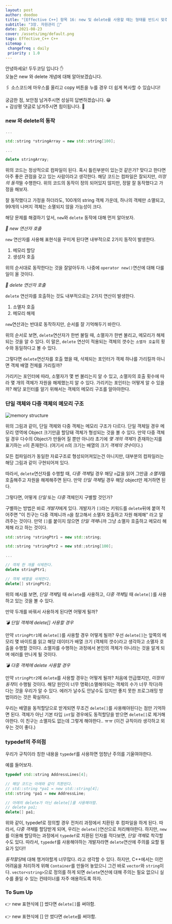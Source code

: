 ```yaml
---
layout: post
author: doodoo
title: "[Effective C++] 항목 16: new 및 delete를 사용할 때는 형태를 반드시 맞추자"
subtitle: "3장. 자원관리 👥"
date: 2021-08-23
cover: /assets/img/default.png
tags: Effective_C++ C++
sitemap :
 changefreq : daily
 priority : 1.0
---
```

안녕하세요! <span class="doodoo">두두코딩</span> 입니다 ✋ <br>
오늘은 new 와 delete 개념에 대해 알아보겠습니다.

🖇 소스코드에 마우스를 올리고 <span class="tip">copy</span> 버튼을 누를 경우 더 쉽게 복사할 수 있습니다!

궁금한 점, 보안점 남겨주시면 성실히 답변하겠습니다. 😁 <br>
\+ 감상평 댓글로 남겨주시면 힘이됩니다. 🙇

### new 와 delete의 동작
```cpp
...

std::string *stringArray = new std::string[100];

...

delete stringArray;
```

위의 코드는 정상적으로 컴파일이 된다. 혹시 틀린부분이 있는것 같은가? 맞다고 한다면 아주 좋은 관점을 갖고 있는 사람이라고 생각한다. 해당 코드는 컴파일은 잘되지만, *미정의 동작*을 수행한다. 위의 코드의 동작이 정의 되어있지 않지만, 정말 잘 동작했다고 가정을 해보자.

잘 동작했다고 가정을 하더라도, 100개의 string 객체 가운데, 하나의 객체만 소멸되고, 99개의 나머지 객체는 소멸되지 않을 가능성이 크다.

해당 문제를 해결하기 앞서, `new`와 `delete` 동작에 대해 먼저 알아보자.

*🌱 new 연산자 호출*

`new` 연산자를 사용해 표현식을 꾸미게 된다면 내부적으로 2가지 동작이 발생한다.

1. 메모리 할당
2. 생성자 호출

위의 순서대로 동작한다는 것을 잘알아두자. 나중에 `operator new()`연산에 대해 다룰일이 올 것이다.

*🌱 delete 연산자 호출*

`delete` 연산자를 호출하는 것도 내부적으로는 2가지 연산이 발생한다.

1. 소멸자 호출
2. 메모리 해제

`new`연산과는 반대로 동작하지만, 순서를 잘 기억해두기 바란다.

위의 순서로 보면, `delete`연산자가 한번 불릴 때, 소멸자가 한번 불리고, 메모리가 해제되는 것을 알 수 있다. 이 말은, `delete` 연산이 적용되는 객체의 갯수는 `소멸자 호출`의 횟수와 동일하다고 볼 수 있다.

그렇다면 `delete`연산자를 호출 했을 때, 삭제되는 포인터가 객체 하나를 가리킬까 아니면 객체 배열 전체를 가리킬까?

가리키는 포인터에 따라, 소멸자가 몇 번 불리는지 알 수 있고, 소멸자의 호출 횟수에 따라 몇 개의 객체가 자원을 해제했는지 알 수 있다. 가리키는 포인터는 어떻게 알 수 있을까? 해당 포인터를 알기 위해서는 객체의 메모리 구조를 알아야한다.

### 단일 객체와 다중 객체의 메모리 구조
![memory structure](/assets/img/effective_obj_memory_structure.png)

위의 그림과 같이, 단일 객체와 다중 객체는 메모리 구조가 다르다. 단일 객체일 경우 메모리 영역에 Object 크기만큼 할당돼 객체가 형성되는 것을 볼 수 있다. 만약 다중 객체일 경우 다수의 Object가 만들어 질 뿐만 아니라 초기에 *몇 개의 객체*가 존재하는지를 표기하는 `n`이 존재한다. (여기서 n의 크기는 배열의 크기 *객체의 갯수*이다.)

모든 컴파일러가 동일한 자료구조로 형성되어져있는건 아니지만, 대부분의 컴파일러는 해당 그림과 같이 구현되어져 있다.

따라서, `delete`연산자를 수행할 때, *다중 객체*일 경우 해당 `n`값을 읽어 그만큼 *소멸자*를 호출해주고 자원을 해제해주면 된다. 만약 *단일 객체*일 경우 해당 object만 제거하면 된다.

그렇다면, 어떻게 *단일* 또는 *다중* 객체인지 구별할 것인가?

구별하는 방법은 바로 *개발자*에게 있다. 개발자가 `[]`라는 키워드를 `delete`뒤에 붙여 적어주면 "이 친구는 다중 객체니까 `n`을 참고해서 소멸자 호출하고 자원 해제해" 라고 알려주는 것이다. 만약 `[]`를 붙이지 않으면 *단일 객체*니까 그냥 소멸자 호출하고 메모리 해제해 라고 하는 것이다.

```cpp
std::string *stringPtr1 = new std::string;

std::string *stringPtr2 = new std:;string[100];

...

// 객체 한 개를 삭제한다.
delete stringPtr1;

// 객체 배열을 삭제한다.
delete[] stringPtr2;
```

위의 예시를 보면, *단일 객체*일 때 `delete`를 사용하고, *다중 객체*일 때 `delete[]`를 사용하고 있는 것을 볼 수 있다.

만약 두개를 바꿔서 사용하게 된다면 어떻게 될까?

*💣 단일 객체에 delete[] 사용할 경우*

만약 `stringPtr1`에 `delete[]`를 사용할 경우 어떻게 될까? 우선 `delete[]`는 앞쪽의 메모리 몇 바이트를 읽고 해당 데이터가 배열 크기 (객체의 갯수)라고 생각하고 소멸자 호출을 수행할 것이다. 소멸자를 수행하는 과정에서 본인의 객체가 아니라는 것을 알게 되며 에러를 만나게 될 것이다.

*💣 다중 객체에 delete 사용할 경우*

만약 `stringPtr2`에 `delete`를 사용할 경우는 어떻게 될까? 처음에 언급했지만, *미정의 동작*이 수행될 것이다. 해당 원인이 너무 명확(소멸해야되는 객체의 수가 너무 작다)하다는 것을 우리가 알 수 있다. 에러가 날수도 안날수도 있지만 좋지 못한 프로그래밍 방법이라는 것은 확실하다.

우리는 배열을 동적할당으로 받게되면 무조건 `delete[]`를 사용해야된다는 점만 기억하면 된다. 객체가 아닌 기본 타입 `int`일 경우에도 동적할당을 받으면 `delete[]`로 제거해야한다. 이 친구는 소멸자도 없는데 그렇게 해야한다.. ㅠㅠ (이건 규칙이라 생각하고 외우는 것이 좋다.)

### typedef의 주의점
우리가 규칙이라 칭한 내용을 `typedef`를 사용하면 엄청난 주의를 기울여야한다.

예를 들어보자.

```cpp
typedef std::string AddressLines[4];

// 해당 코드는 아래와 같이 치환된다.
// std::string *pa1 = new std::string[4];
std::string *pa1 = new AddressLine;

// 아래의 delete가 아닌 delete[]를 사용해야함.
// delete pa1;
delete[] pa1;
```

위와 같이, typedef로 정의할 경우 전처리 과정에서 치환된 후 컴파일을 하게 된다. 따라서, *다중 객체*를 할당받게 되며, 우리는 `delete[]`연산으로 처리해야한다. 하지만, `new`를 이용해 할당하는 과정에서 `typedef`로 치환된 인자를 적다보면, *단일 객체*로 착각할 수도 있다. 따라서, `typedef`를 사용해야하는 개발자라면 `delete`연산에 주의를 요할 필요가 있다!!

*동적할당*에 대해 챙겨야할게 너무많다. 라고 생각할 수 있다. 하지만, C++에서는 이런 어려움을 처리하게 위해 `Container`를 만들어 놓았으니 그건 바로 `vector`와 `string`이다. `vector<string>`으로 정의를 하게 되면 `delete`연산에 대해 주의는 필요 없으니 실수를 줄일 수 있는 컨테이너를 자주 애용하도록 하자.

### To Sum Up
👉 new 표현식에 [] 썼다면 `delete[]`를 써야함.

👉 new 표현식에 [] 안 썼다면 `delete`를 써야함.
